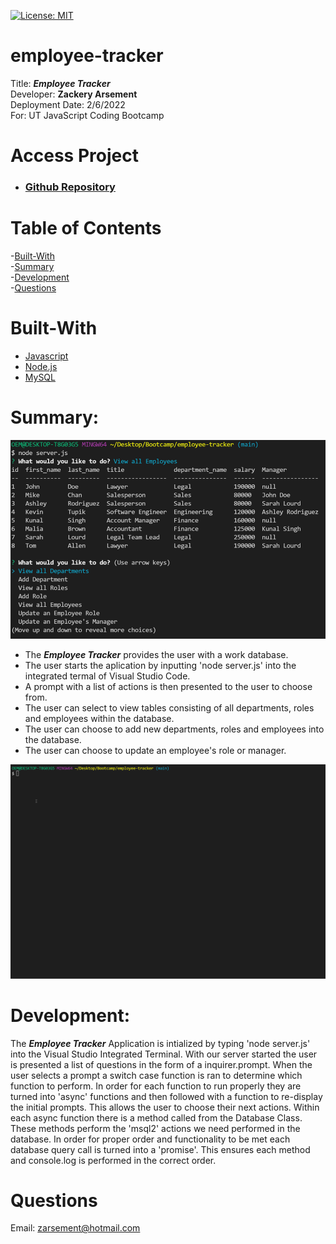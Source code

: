 [![License: MIT](https://img.shields.io/badge/License-MIT-yellow.svg)](https://opensource.org/licenses/MIT)

# employee-tracker
Title: ***Employee Tracker*** \
Developer: **Zackery Arsement** \
Deployment Date:  2/6/2022 \
For:  UT JavaScript Coding Bootcamp

# Access Project

- ### [Github Repository](https://github.com/ZackeryArsement/noteTaker)

# Table of Contents

-[Built-With](#built-with) \
-[Summary](#summary) \
-[Development](#development) \
-[Questions](#questions)

# Built-With

* [Javascript](https://javascript.com/)
* [Node.js](https://nodejs.org/en/)
* [MySQL](https://www.mysql.com/)

# Summary:

![Terminal Example](https://github.com/ZackeryArsement/employee-tracker/blob/main/assets/employee-tracker.png)

* The ***Employee Tracker*** provides the user with a work database.
* The user starts the aplication by inputting 'node server.js' into the integrated termal of Visual Studio Code.
* A prompt with a list of actions is then presented to the user to choose from.
* The user can select to view tables consisting of all departments, roles and employees within the database.
* The user can choose to add new departments, roles and employees into the database.
* The user can choose to update an employee's role or manager.

![Gif of Use](https://github.com/ZackeryArsement/employee-tracker/blob/main/assets/employee-tracker.gif)

# Development:

The ***Employee Tracker*** Application is intialized by typing 'node server.js' into the Visual Studio Integrated Terminal. With our server started the user is presented a list of questions in the form of a inquirer.prompt. When the user selects a prompt a switch case function is ran to determine which function to perform. In order for each function to run properly they are turned into 'async' functions and then followed with a function to re-display the initial prompts. This allows the user to choose their next actions. Within each async function there is a method called from the Database Class. These methods perform the 'msql2' actions we need performed in the database. In order for proper order and functionality to be met each database query call is turned into a 'promise'. This ensures each method and console.log is performed in the correct order.

# Questions

Email:
zarsement@hotmail.com